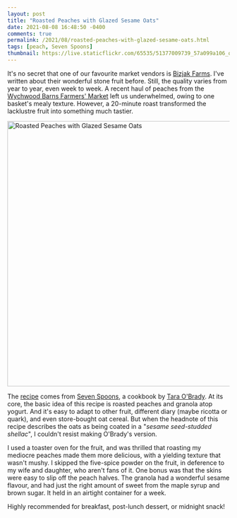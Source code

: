```yaml
---
layout: post
title: "Roasted Peaches with Glazed Sesame Oats"
date: 2021-08-08 16:48:50 -0400
comments: true
permalink: /2021/08/roasted-peaches-with-glazed-sesame-oats.html
tags: [peach, Seven Spoons]
thumbnail: https://live.staticflickr.com/65535/51377009739_57a099a106_q.jpg
---
```


It's no secret that one of our favourite market vendors is [Bizjak Farms](http://www.bizjakfarms.com/).
I've written about their wonderful stone fruit before. Still, the quality varies from
year to year, even week to week. A recent haul of peaches from the 
[Wychwood Barns Farmers' Market](https://www.thestop.org/farmers-market/) left us
underwhelmed, owing to one basket's mealy texture. However, a 20-minute roast
transformed the lacklustre fruit into something much tastier.

<a data-flickr-embed="true" href="https://www.flickr.com/photos/gnuf/51377009739/in/photostream/" title="Roasted Peaches with Glazed Sesame Oats"><img src="https://live.staticflickr.com/65535/51377009739_57a099a106_c.jpg" width="800" height="600" alt="Roasted Peaches with Glazed Sesame Oats"></a><script async src="//embedr.flickr.com/assets/client-code.js" charset="utf-8"></script>

The [recipe](http://breannasrecipebox.blogspot.com/2015/08/roasted-peaches-with-glazed-sesame-oats.html) comes from 
[Seven Spoons](/tag/seven-spoons/), a cookbook by [Tara O'Brady](https://www.taraobrady.com/).
At its core, the basic idea of this recipe is roasted peaches and granola atop yogurt. And it's easy to
adapt to other fruit, different diary (maybe ricotta or quark), and even store-bought oat cereal.
But when the headnote of this recipe describes the oats as being coated in a "_sesame seed-studded shellac_",
I couldn't resist making O'Brady's version.

I used a toaster oven for the fruit, and was thrilled that roasting my mediocre peaches made them 
more delicious, with a yielding texture that wasn't mushy. I skipped the five-spice powder on the fruit,
in deference to my wife and daughter, who aren't fans of it. One bonus was that the skins were easy to slip off
the peach halves. The granola had a wonderful sesame flavour, and had just the right amount of sweet from the
maple syrup and brown sugar. It held in an airtight container for a week.

Highly recommended for breakfast,  post-lunch dessert, or midnight snack!
